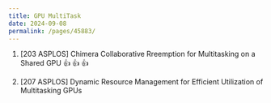 ```yaml
---
title: GPU MultiTask
date: 2024-09-08
permalink: /pages/45883/
---
```

1. [203 ASPLOS] Chimera Collaborative Rreemption for Multitasking on a Shared GPU :+1: :+1: :+1:

2. [207 ASPLOS] Dynamic Resource Management for Efficient Utilization of Multitasking GPUs
